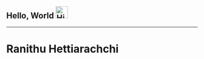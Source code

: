 ## Hello, World <img src="https://x.tw93.fun/images/hi.gif" alt="Hi GIF" style="width:1.5em;">

---

# Ranithu Hettiarachchi